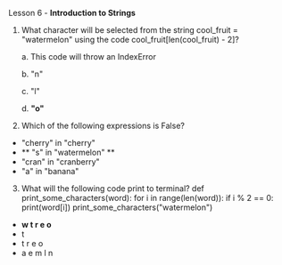 Lesson 6 - **Introduction to Strings**

1.  What character will be selected from the string cool_fruit = "watermelon" using the code cool_fruit[len(cool_fruit) - 2]?

    a.  This code will throw an IndexError

    b.  "n"

    c.  "l"

	  d.	**"o"**
 
2.	Which of the following expressions is False?
-	"cherry" in "cherry"
-	** "s" in "watermelon" **
-	"cran" in "cranberry"
-	"a" in "banana"

3.	What will the following code print to terminal?
def print_some_characters(word):
for i in range(len(word)):
if i % 2 == 0:
print(word[i])
print_some_characters("watermelon")
-	**w
t
r
e
o**
-	t
-	t
r
e
o
-	a
e
m
l
n


